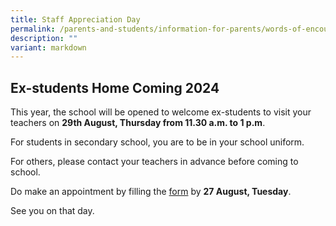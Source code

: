 ```yaml
---
title: Staff Appreciation Day
permalink: /parents-and-students/information-for-parents/words-of-encouragement/
description: ""
variant: markdown
---
```

## Ex-students Home Coming 2024

 
This year, the school will be opened to welcome ex-students to visit your teachers on **29th August, Thursday from 11.30 a.m. to 1 p.m**.

For students in secondary school, you are to be in your school uniform.

For others, please contact your teachers in advance before coming to school.

Do make an appointment by filling the [form](https://go.gov.sg/ncps-24-homecoming) by **27 August, Tuesday**.

See you on that day. 